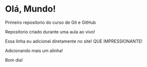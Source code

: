 # Olá, Mundo!
 Primeiro repositorio do curso de Git e GitHub

 Repositorio criado durante uma aula ao vivo!

 Essa linha eu adicionei diretamente no site! QUE IMPRESSIONANTE!

 Adicionando mais um alinha!

 Bom dia!
